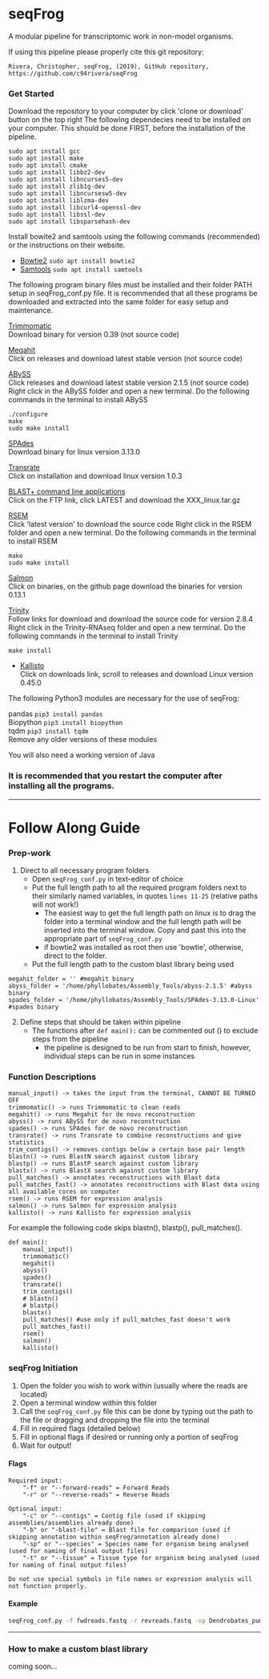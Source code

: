 # seqFrog

A modular pipeline for transcriptomic work in non-model organisms.

If using this pipeline please properly cite this git repository:

`Rivera, Christopher, seqFrog, (2019), GitHub repository, https://github.com/c94rivera/seqFrog`


### Get Started
Download the repository to your computer by click 'clone or download' button on the top right
The following dependecies need to be installed on your computer. This should be done FIRST, before the installation of the pipeline.
```
sudo apt install gcc
sudo apt install make
sudo apt install cmake
sudo apt install libbz2-dev
sudo apt install libncurses5-dev
sudo apt install zlib1g-dev
sudo apt install libncursesw5-dev
sudo apt install liblzma-dev
sudo apt install libcurl4-openssl-dev
sudo apt install libssl-dev
sudo apt install libsparsehash-dev
```
Install bowite2 and samtools using the following commands (recommended) or the instructions on their website.
* [Bowtie2](http://bowtie-bio.sourceforge.net/bowtie2/index.shtml) `sudo apt install bowtie2`
* [Samtools](http://www.htslib.org/) `sudo apt install samtools`

The following program binary files must be installed and their folder PATH setup in seqFrog_conf.py file.
It is recommended that all these programs be downloaded and extracted into the same folder for easy setup and maintenance.

[Trimmomatic](http://www.usadellab.org/cms/?page=trimmomatic)  
Download binary for version 0.39 (not source code)

[Megahit](https://github.com/voutcn/megahit)  
Click on releases and download latest stable version (not source code)

[ABySS](https://github.com/bcgsc/abyss)  
Click releases and download latest stable version 2.1.5 (not source code)  
Right click in the ABySS folder and open a new terminal. Do the following commands in the terminal to install ABySS  
```
./configure
make
sudo make install
```

[SPAdes](http://cab.spbu.ru/software/spades/)  
Download binary for linux version 3.13.0

[Transrate](http://hibberdlab.com/transrate/)  
Click on installation and download linux version 1.0.3

[BLAST+ command line applications](https://www.ncbi.nlm.nih.gov/books/NBK279671/)  
Click on the FTP link, click LATEST and download the XXX_linux.tar.gz

[RSEM](https://deweylab.github.io/RSEM/)  
Click 'latest version' to download the source code
Right click in the RSEM folder and open a new terminal. Do the following commands in the terminal to install RSEM
```
make
sudo make install
```

[Salmon](https://combine-lab.github.io/salmon/)  
Click on binaries, on the github page download the binaries for version 0.13.1

[Trinity](https://github.com/trinityrnaseq/trinityrnaseq/wiki)  
Follow links for download and download the source code for version 2.8.4
Right click in the Trinity-RNAseq folder and open a new terminal. Do the following commands in the terminal to install Trinity
```
make install
```

* [Kallisto](https://pachterlab.github.io/kallisto/)  
Click on downloads link, scroll to releases and download Linux version 0.45.0

The following Python3 modules are necessary for the use of seqFrog:

pandas `pip3 install pandas`  
Biopython `pip3 install biopython`  
tqdm `pip3 install tqdm`  
Remove any older versions of these modules

You will also need a working version of Java

### It is recommended that you restart the computer after installing all the programs.

---
# Follow Along Guide
### Prep-work
1. Direct to all necessary program folders
	* Open `seqFrog_conf.py` in text-editor of choice
	* Put the full length path to all the required program folders next to their similarly named variables, in quotes `lines 11-25` (relative paths will not work!)
		* The easiest way to get the full length path on linux is to drag the folder into a terminal window and the full length path will be inserted into the terminal window. Copy and past this into the appropriate part of `seqFrog_conf.py`
		* if bowtie2 was installed as root then use 'bowtie', otherwise, direct to the folder.
	* Put the full length path to the custom blast library being used

```python3
megahit_folder = '' #megahit binary
abyss_folder = '/home/phyllobates/Assembly_Tools/abyss-2.1.5' #abyss binary
spades_folder = '/home/phyllobates/Assembly_Tools/SPAdes-3.13.0-Linux' #spades binary
```


2. Define steps that should be taken within pipeline
	* The functions after `def main():` can be commented out () to exclude steps from the pipeline
		* the pipeline is designed to be run from start to finish, however, individual steps can be run in some instances

### Function Descriptions
	manual_input() -> takes the input from the terminal, CANNOT BE TURNED OFF
	trimmomatic() -> runs Trimmomatic to clean reads
	megahit() -> runs Megahit for de novo reconstruction
	abyss() -> runs ABySS for de novo reconstruction
	spades() -> runs SPAdes for de novo reconstruction
	transrate() -> runs Transrate to combine reconstructions and give statistics
	trim_contigs() -> removes contigs below a certain base pair length
	blastn() -> runs BlastN search against custom library
	blastp() -> runs BlastP search against custom library
	blastx() -> runs BlastX search against custom library
	pull_matches() -> annotates reconstructions with Blast data
	pull_matches_fast() -> annotates reconstructions with Blast data using all available cores on computer
	rsem() -> runs RSEM for expression analysis
	salmon() -> runs Salmon for expression analysis
	kallisto() -> runs Kallisto for expression analysis

For example the following code skips blastn(), blastp(), pull_matches().
```python3
def main():
    manual_input()
    trimmomatic()
    megahit()
    abyss()
    spades()
    transrate()
    trim_contigs()
    # blastn()
    # blastp()
    blastx()
    pull_matches() #use only if pull_matches_fast doesn't work
    pull_matches_fast()
    rsem()
    salmon()
    kallisto()
```

### seqFrog Initiation
1. Open the folder you wish to work within (usually where the reads are located)
2. Open a terminal window within this folder
3. Call the `seqFrog_conf.py` file
	this can be done by typing out the path to the file or dragging and dropping the file into the terminal
4. Fill in required flags (detailed below)
5. Fill in optional flags if desired or running only a portion of seqFrog
6. Wait for output!

#### Flags
	Required input:
		"-f" or "--forward-reads" = Forward Reads
		"-r" or "--reverse-reads" = Reverse Reads

	Optional input:
		"-c" or "--contigs" = Contig file (used if skipping assemblies/assemblies already done)
		"-b" or "-blast-file" = Blast file for comparison (used if skipping annotation within seqFrog/annotation already done)
		"-sp" or "--species" = Species name for organism being analysed (used for naming of final output files)
		"-t" or "--tissue" = Tissue type for organism being analysed (used for naming of final output files)

	Do not use special symbols in file names or expression analysis will not function properly.

#### Example
```bash
seqFrog_conf.py -f fwdreads.fastq -r revreads.fastq -sp Dendrobates_pumilio -t brain
```
---
### How to make a custom blast library
coming soon...
